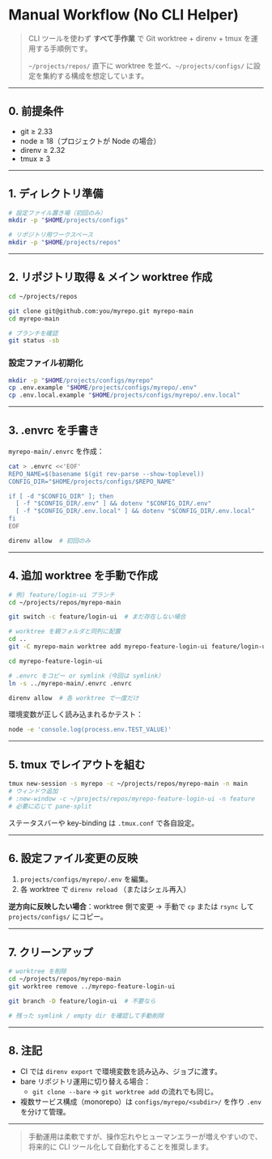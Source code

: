 # Manual Workflow (No CLI Helper)

> CLI ツールを使わず **すべて手作業** で Git worktree + direnv + tmux を運用する手順例です。
>
> `~/projects/repos/` 直下に worktree を並べ、`~/projects/configs/` に設定を集約する構成を想定しています。

---

## 0. 前提条件

- git ≥ 2.33
- node ≥ 18（プロジェクトが Node の場合）
- direnv ≥ 2.32
- tmux ≥ 3

---

## 1. ディレクトリ準備

```bash
# 設定ファイル置き場（初回のみ）
mkdir -p "$HOME/projects/configs"

# リポジトリ用ワークスペース
mkdir -p "$HOME/projects/repos"
```

---

## 2. リポジトリ取得 & メイン worktree 作成

```bash
cd ~/projects/repos

git clone git@github.com:you/myrepo.git myrepo-main
cd myrepo-main

# ブランチを確認
git status -sb
```

### 設定ファイル初期化

```bash
mkdir -p "$HOME/projects/configs/myrepo"
cp .env.example "$HOME/projects/configs/myrepo/.env"
cp .env.local.example "$HOME/projects/configs/myrepo/.env.local"
```

---

## 3. .envrc を手書き

`myrepo-main/.envrc` を作成：

```bash
cat > .envrc <<'EOF'
REPO_NAME=$(basename $(git rev-parse --show-toplevel))
CONFIG_DIR="$HOME/projects/configs/$REPO_NAME"

if [ -d "$CONFIG_DIR" ]; then
  [ -f "$CONFIG_DIR/.env" ] && dotenv "$CONFIG_DIR/.env"
  [ -f "$CONFIG_DIR/.env.local" ] && dotenv "$CONFIG_DIR/.env.local"
fi
EOF

direnv allow  # 初回のみ
```

---

## 4. 追加 worktree を手動で作成

```bash
# 例) feature/login-ui ブランチ
cd ~/projects/repos/myrepo-main

git switch -c feature/login-ui  # まだ存在しない場合

# worktree を親フォルダと同列に配置
cd ..
git -C myrepo-main worktree add myrepo-feature-login-ui feature/login-ui

cd myrepo-feature-login-ui

# .envrc をコピー or symlink（今回は symlink）
ln -s ../myrepo-main/.envrc .envrc

direnv allow  # 各 worktree で一度だけ
```

環境変数が正しく読み込まれるかテスト：

```bash
node -e 'console.log(process.env.TEST_VALUE)'
```

---

## 5. tmux でレイアウトを組む

```bash
tmux new-session -s myrepo -c ~/projects/repos/myrepo-main -n main
# ウィンドウ追加
# :new-window -c ~/projects/repos/myrepo-feature-login-ui -n feature
# 必要に応じて pane-split
```

ステータスバーや key-binding は `.tmux.conf` で各自設定。

---

## 6. 設定ファイル変更の反映

1. `projects/configs/myrepo/.env` を編集。
2. 各 worktree で `direnv reload` （またはシェル再入）

**逆方向に反映したい場合**：worktree 側で変更 → 手動で `cp` または `rsync` して `projects/configs/` にコピー。

---

## 7. クリーンアップ

```bash
# worktree を削除
cd ~/projects/repos/myrepo-main
git worktree remove ../myrepo-feature-login-ui

git branch -D feature/login-ui  # 不要なら

# 残った symlink / empty dir を確認して手動削除
```

---

## 8. 注記

- CI では `direnv export` で環境変数を読み込み、ジョブに渡す。
- bare リポジトリ運用に切り替える場合：
  - `git clone --bare` → `git worktree add` の流れでも同じ。
- 複数サービス構成（monorepo）は `configs/myrepo/<subdir>/` を作り `.env` を分けて管理。

---

> 手動運用は柔軟ですが、操作忘れやヒューマンエラーが増えやすいので、将来的に CLI ツール化して自動化することを推奨します。
